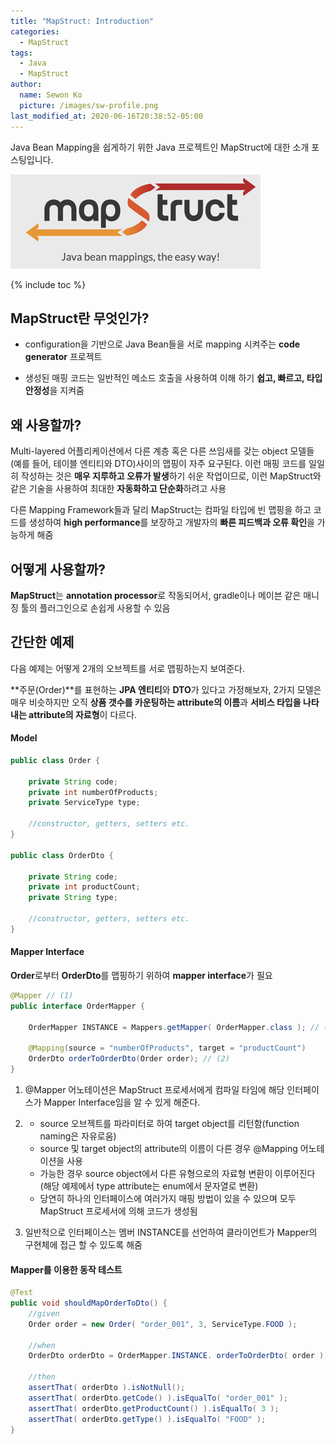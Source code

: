 ```yaml
---
title: "MapStruct: Introduction"
categories:
  - MapStruct
tags:
  - Java
  - MapStruct
author:
  name: Sewon Ko
  picture: /images/sw-profile.png
last_modified_at: 2020-06-16T20:38:52-05:00
---
```


Java Bean Mapping을 쉽게하기 위한 Java 프로젝트인 MapStruct에 대한 소개 포스팅입니다.

![logo](/images/map-struct-logo.png)

{% include toc %}

## MapStruct란 무엇인가?    

- configuration을 기반으로 Java Bean들을 서로 mapping 시켜주는 **code generator** 프로젝트 
 
- 생성된 매핑 코드는 일반적인 메소드 호출을 사용하여 이해 하기 **쉽고, 빠르고, 타입 안정성**을 지켜줌

## 왜 사용할까?    
Multi-layered 어플리케이션에서 다른 계층 혹은 다른 쓰임새를 갖는 object 모델들(예를 들어, 테이블 엔티티와 DTO)사이의 맵핑이 자주 요구된다. 이런 매핑 코드를 일일히 작성하는 것은 **매우 지루하고 오류가 발생**하기 쉬운 작업이므로, 이런 MapStruct와 같은 기술을 사용하여 최대한 **자동화하고 단순화**하려고 사용  

다른 Mapping Framework들과 달리 MapStruct는 컴파일 타입에 빈 맵핑을 하고 코드를 생성하여 **high performance**를 보장하고 개발자의 **빠른 피드백과 오류 확인**을 가능하게 해줌  

## 어떻게 사용할까?
**MapStruct**는 **annotation processor**로 작동되어서, gradle이나 메이븐 같은 매니징 툴의 플러그인으로 손쉽게 사용할 수 있음

## 간단한 예제

다음 예제는 어떻게 2개의 오브젝트를 서로 맵핑하는지 보여준다.

**주문(Order)**를 표현하는 **JPA 엔티티**와 **DTO**가 있다고 가정해보자, 2가지 모델은 매우 비슷하지만 오직 **상품 갯수를 카운팅하는 attribute의 이름**과 **서비스 타입을 나타내는 attribute의 자료형**이 다르다.

#### Model


```java
public class Order {

    private String code;
    private int numberOfProducts;
    private ServiceType type;

    //constructor, getters, setters etc.
}

public class OrderDto {

    private String code;
    private int productCount;
    private String type;

    //constructor, getters, setters etc.
}
```

#### Mapper Interface

**Order**로부터 **OrderDto**를 맵핑하기 위하여 **mapper interface**가 필요

```java
@Mapper // (1)
public interface OrderMapper {

    OrderMapper INSTANCE = Mappers.getMapper( OrderMapper.class ); // (3)

    @Mapping(source = "numberOfProducts", target = "productCount")
    OrderDto orderToOrderDto(Order order); // (2)
}
```

1. @Mapper 어노테이션은 MapStruct 프로세서에게 컴파일 타임에 해당 인터페이스가 Mapper Interface임을 알 수 있게 해준다.    

2. 
    - source 오브젝트를 파라미터로 하여 target object를 리턴함(function naming은 자유로움)
    - source 및 target object의 attribute의 이름이 다른 경우 @Mapping 어노테이션을 사용
    - 가능한 경우 source object에서 다른 유형으로의 자료형 변환이 이루어진다(해당 예제에서 type attribute는 enum에서 문자열로 변환)
    - 당연히 하나의 인터페이스에 여러가지 매핑 방법이 있을 수 있으며 모두 MapStruct 프로세서에 의해 코드가 생성됨

3. 일반적으로 인터페이스는 멤버 INSTANCE를 선언하여 클라이언트가 Mapper의 구현체에 접근 할 수 있도록 해줌

#### Mapper를 이용한 동작 테스트

```java
@Test
public void shouldMapOrderToDto() {
    //given
    Order order = new Order( "order_001", 3, ServiceType.FOOD );
 
    //when
    OrderDto orderDto = OrderMapper.INSTANCE. orderToOrderDto( order );
 
    //then
    assertThat( orderDto ).isNotNull();
    assertThat( orderDto.getCode() ).isEqualTo( "order_001" );
    assertThat( orderDto.getProductCount() ).isEqualTo( 3 );
    assertThat( orderDto.getType() ).isEqualTo( "FOOD" );
}
```
